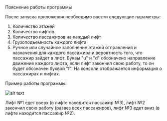 Пояснение работы программы

После запуска приложения необходимо ввести следующие параметры: 
1. Количество этажей
2. Количество лифтов
3. Количество пассажиров на каждый лифт
4. Грузоподъемность каждого лифта
5. Ручное или случайное заполнение этажей отправления и назначения для каждого пассажира и вероятность того, что пассажир зайдет в лифт. 
Буквы "u" и "d" обозначено направление движение каждого лифта, если лифт закончил свою работу, то он будет обозначен буквой "f".
На консоли отображается информация о пассажирах и лифтах.

Пример работы программы:

![alt text](https://github.com/TraningCenter/javaPractice2017/blob/lukina_md/task1/readme.PNG)

Лифт №1 едет вверх (в лифте находится пассажир №3), лифт №2 закончил свою работу (развез всех пассажиров), лифт №3 едет вниз (в лифте находится пассажир №2).
